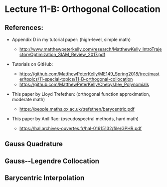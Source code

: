 # Lecture 11-B:  Orthogonal Collocation

## References:
- Appendix D in my tutorial paper:   (high-level, simple math)
  - http://www.matthewpeterkelly.com/research/MatthewKelly_IntroTrajectoryOptimization_SIAM_Review_2017.pdf
- Tutorials on GitHub:
  - https://github.com/MatthewPeterKelly/ME149_Spring2018/tree/master/topics/11-special-topics/11-B-orthogonal-collocation
  - https://github.com/MatthewPeterKelly/Chebyshev_Polynomials

- This paper by Lloyd Trefethen:  (orthogonal function approximation, moderate math)
  - https://people.maths.ox.ac.uk/trefethen/barycentric.pdf
- This paper by Anil Rao:  (pseudospectral methods, hard math)
  - https://hal.archives-ouvertes.fr/hal-01615132/file/GPHR.pdf

## Gauss Quadrature

## Gauss--Legendre Collocation

## Barycentric Interpolation
